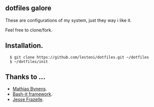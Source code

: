 ## dotfiles galore

These are configurations of my system, just they way i like it.

Feel free to clone/fork.

## Installation.

```
  $ git clone https://github.com/lestoni/dotfiles.git ~/dotfiles
  $ ~/dotfiles/init
```

## Thanks to ...

- [Mathias Bynens](https://github.com/mathiasbynens).
- [Bash-it framework](https://github.com/Bash-it/bash-it).
- [Jesse Frazelle](https://github.com/jfrazelle).

